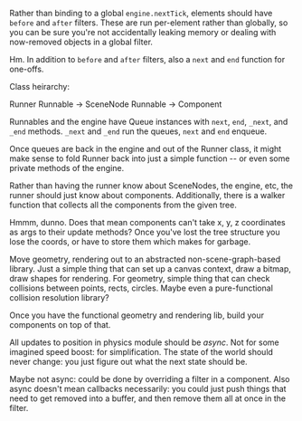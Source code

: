 Rather than binding to a global `engine.nextTick`, elements should have
`before` and `after` filters. These are run per-element rather than globally,
so you can be sure you're not accidentally leaking memory or dealing with
now-removed objects in a global filter.

Hm. In addition to `before` and `after` filters, also a `next` and `end`
function for one-offs.


Class heirarchy:

Runner
Runnable -> SceneNode
Runnable -> Component


Runnables and the engine have Queue instances with `next`, `end`, `_next`, and
`_end` methods. `_next` and `_end` run the queues, `next` and `end` enqueue.


Once queues are back in the engine and out of the Runner class, it might make
sense to fold Runner back into just a simple function -- or even some private
methods of the engine.


Rather than having the runner know about SceneNodes, the engine, etc, the
runner should just know about components. Additionally, there is a walker
function that collects all the components from the given tree.

Hmmm, dunno. Does that mean components can't take x, y, z coordinates as args
to their update methods? Once you've lost the tree structure you lose the
coords, or have to store them which makes for garbage.


Move geometry, rendering out to an abstracted non-scene-graph-based library.
Just a simple thing that can set up a canvas context, draw a bitmap, draw
shapes for rendering. For geometry, simple thing that can check collisions
between points, rects, circles. Maybe even a pure-functional collision
resolution library?

Once you have the functional geometry and rendering lib, build your components
on top of that.


All updates to position in physics module should be *async*. Not for some
imagined speed boost: for simplification. The state of the world should never
change: you just figure out what the next state should be.


Maybe not async: could be done by overriding a filter in a component. Also
async doesn't mean callbacks necessarily: you could just push things that need
to get removed into a buffer, and then remove them all at once in the filter.


